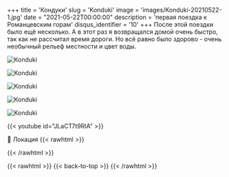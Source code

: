 +++
title = 'Кондуки'
slug = 'Konduki'
image = 'images/Konduki-20210522-1.jpg'
date = "2021-05-22T00:00:00"
description = 'первая поездка к Романцевским горам'
disqus_identifier = '10'
+++
После этой поездки было ещё несколько. А в этот раз я возвращался домой очень быстро, так как не рассчитал время дороги.
Но всё равно было здорово - очень необычный рельеф местности и цвет воды.

![Konduki](/images/Konduki-20210522-2.jpg)

![Konduki](/images/Konduki-20210522-3.jpg)

![Konduki](/images/Konduki-20210522-4.jpg)

![Konduki](/images/Konduki-20210522-5.jpg)

![Konduki](/images/Konduki-20210522-6.jpg)

{{< youtube id="JLaCT7t9RlA" >}}

📍 Локация
{{< rawhtml >}}
<div class="yandex-map-container">
<script type="text/javascript" charset="utf-8" async src="https://api-maps.yandex.ru/services/constructor/1.0/js/?um=constructor%3Aa9a8ca3cd2928daec23760e592884ab0c90340b22a4d22568382970a2ef302a9&amp;width=800&amp;height=400&amp;lang=ru_RU&amp;scroll=true"></script>
</div>
{{< /rawhtml >}}

{{< rawhtml >}}
{{< back-to-top >}}
{{< /rawhtml >}}
